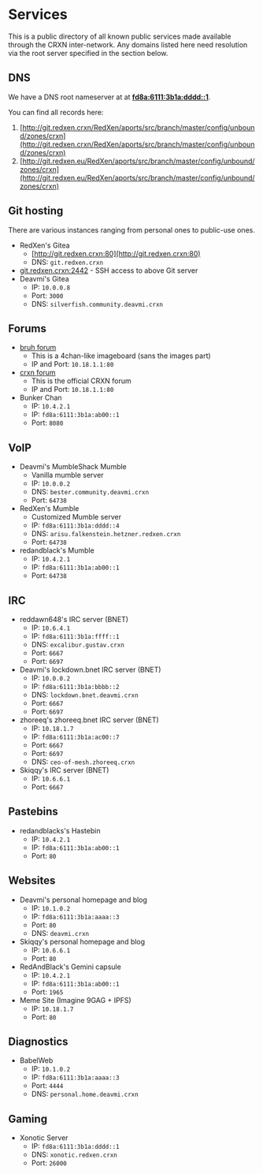 Services
========

This is a public directory of all known public services made available through the CRXN inter-network. Any domains listed here need resolution via the root server specified in the section below.

## DNS

We have a DNS root nameserver at at **[fd8a:6111:3b1a:dddd::1]()**.

You can find all records here:

1. [http://git.redxen.crxn/RedXen/aports/src/branch/master/config/unbound/zones/crxn](http://git.redxen.crxn/RedXen/aports/src/branch/master/config/unbound/zones/crxn)
2. [http://git.redxen.eu/RedXen/aports/src/branch/master/config/unbound/zones/crxn](http://git.redxen.eu/RedXen/aports/src/branch/master/config/unbound/zones/crxn)

## Git hosting

There are various instances ranging from personal ones to public-use ones.

* RedXen's Gitea
	- [http://git.redxen.crxn:80](http://git.redxen.crxn:80)
	- DNS: `git.redxen.crxn`
* [git.redxen.crxn:2442]() - SSH access to above Git server
* Deavmi's Gitea
	- IP: `10.0.0.8`
	- Port: `3000`
	- DNS: `silverfish.community.deavmi.crxn`

## Forums

* [bruh forum](http://10.18.1.1/bruh)
	- This is a 4chan-like imageboard (sans the images part)
	- IP and Port: `10.18.1.1:80`
* [crxn forum](http://10.18.1.1/crxn)
	- This is the official CRXN forum
	- IP and Port: `10.18.1.1:80`
* Bunker Chan
	- IP: `10.4.2.1`
	- IP: `fd8a:6111:3b1a:ab00::1`
	- Port: `8080`
	
## VoIP

* Deavmi's MumbleShack Mumble
	- Vanilla mumble server
	- IP: `10.0.0.2`
	- DNS: `bester.community.deavmi.crxn`
	- Port: `64738`
* RedXen's Mumble
	- Customized Mumble server
	- IP: `fd8a:6111:3b1a:dddd::4`
	- DNS: `arisu.falkenstein.hetzner.redxen.crxn`
	- Port: `64738`
* redandblack's Mumble
	- IP: `10.4.2.1`
	- IP: `fd8a:6111:3b1a:ab00::1`
	- Port: `64738`

## IRC

* reddawn648's IRC server (BNET)
	- IP: `10.6.4.1`
	- IP: `fd8a:6111:3b1a:ffff::1`
	- DNS: `excalibur.gustav.crxn`
	- Port: `6667`
	- Port: `6697`
* Deavmi's lockdown.bnet IRC server (BNET)
	- IP: `10.0.0.2`
	- IP: `fd8a:6111:3b1a:bbbb::2`
	- DNS: `lockdown.bnet.deavmi.crxn`
	- Port: `6667`
	- Port: `6697`
* zhoreeq's zhoreeq.bnet IRC server (BNET)
	- IP: `10.18.1.7`
	- IP: `fd8a:6111:3b1a:ac00::7`
	- Port: `6667`
	- Port: `6697`
	- DNS: `ceo-of-mesh.zhoreeq.crxn`
* Skiqqy's IRC server (BNET)
	- IP: `10.6.6.1`
	- Port: `6667`

## Pastebins

* redandblacks's Hastebin
 	- IP: `10.4.2.1`
 	- IP: `fd8a:6111:3b1a:ab00::1`
 	- Port: `80`

## Websites

* Deavmi's personal homepage and blog
	- IP: `10.1.0.2`
	- IP: `fd8a:6111:3b1a:aaaa::3`
	- Port: `80`
	- DNS: `deavmi.crxn`
* Skiqqy's personal homepage and blog
	- IP: `10.6.6.1`
	- Port: `80`
* RedAndBlack's Gemini capsule
	- IP: `10.4.2.1`
	- IP: `fd8a:6111:3b1a:ab00::1`
	- Port: `1965`
* Meme Site (Imagine 9GAG + IPFS)
 	- IP: `10.18.1.7`
 	- Port: `80`

## Diagnostics

* BabelWeb
	- IP: `10.1.0.2`
	- IP: `fd8a:6111:3b1a:aaaa::3`
	- Port: `4444`
	- DNS: `personal.home.deavmi.crxn`

## Gaming

* Xonotic Server
	- IP: `fd8a:6111:3b1a:dddd::1`
	- DNS: `xonotic.redxen.crxn`
	- Port: `26000`

